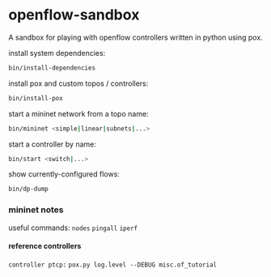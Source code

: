 openflow-sandbox
================

A sandbox for playing with openflow controllers
written in python using pox.

install system dependencies:
```bash
bin/install-dependencies
```

install pox and custom topos / controllers:
```bash
bin/install-pox
```

start a mininet network from a topo name:
```bash
bin/mininet <simple|linear|subnets|...>
```

start a controller by name:
```bash
bin/start <switch|...>
```

show currently-configured flows:
```bash
bin/dp-dump
```



### mininet notes
useful commands:
`nodes` `pingall` `iperf`

#### reference controllers
`controller ptcp:`
`pox.py log.level --DEBUG misc.of_tutorial`
